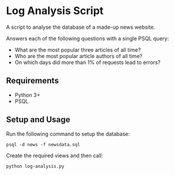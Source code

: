 # Log Analysis Script

A script to analyse the database of a made-up news website.

Answers each of the following questions with a single PSQL query:
* What are the most popular three articles of all time?
* Who are the most popular article authors of all time?
* On which days did more than 1% of requests lead to errors?

## Requirements 
* Python 3+
* PSQL

## Setup and Usage

Run the following command to setup the database:

`psql -d news -f newsdata.sql`

Create the required views and then call:

`python log-analysis.py`